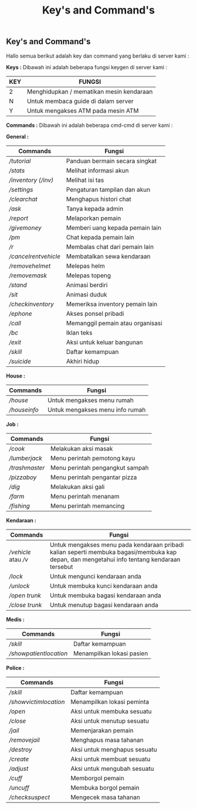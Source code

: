 ﻿---
id: key-and-command
title: Key's and Command's
custom_edit_url: https://github.com/play-verse/docs/edit/master/key-and-command.md
description: Special Key dan Command pada server SA:MP Playverse Virtual Roleplay Indonesia
keywords:
  - samp
  - samp indo
  - samp roleplay
  - gta
  - san andreas multiplayer
image: https://i.ibb.co/3z5Qxrw/Untitled.png
---

## Key's and Command's

Hallo semua berikut adalah key dan command yang berlaku di server kami :

**Keys :**
Dibawah ini adalah beberapa fungsi keygen di server kami :

| KEY | FUNGSI  |
| -- | -- |
| 2 | Menghidupkan / mematikan mesin kendaraan |
| N | Untuk membaca guide di dalam server |
| Y | Untuk mengakses ATM pada mesin ATM |

**Commands :**
Dibawah ini adalah beberapa cmd-cmd di server kami :

**General :**

| Commands | Fungsi |
|--|--|
| */tutorial* | Panduan bermain secara singkat |
| */stats* | Melihat informasi akun |
| */inventory (/inv)* | Melihat isi tas |
| */settings* | Pengaturan tampilan dan akun |
| */clearchat* | Menghapus histori chat |
| */ask* | Tanya kepada admin |
| */report* | Melaporkan pemain |
| */givemoney* | Memberi uang kepada pemain lain |
| */pm* | Chat kepada pemain lain |
| */r* | Membalas chat dari pemain lain |
| */cancelrentvehicle* | Membatalkan sewa kendaraan |
| */removehelmet* | Melepas helm |
| */removemask* | Melepas topeng |
| */stand* | Animasi berdiri |
| */sit* | Animasi duduk |
| */checkinventory* | Memeriksa inventory pemain lain |
| */ephone* | Akses ponsel pribadi |
| */call* | Memanggil pemain atau organisasi |
| */bc* | Iklan teks |
| */exit* | Aksi untuk keluar bangunan |
| */skill* | Daftar kemampuan |
| */suicide* | Akhiri hidup |


**House :**

|Commands| Fungsi |
|--|--|
| */house* | Untuk mengakses menu rumah |
| */houseinfo* | Untuk mengakses menu info rumah|

**Job :**

|Commands| Fungsi |
|--|--|
| */cook* | Melakukan aksi masak |
| */lumberjack* | Menu perintah pemotong kayu |
| */trashmaster* | Menu perintah pengangkut sampah |
| */pizzaboy* | Menu perintah pengantar pizza |
| */dig* | Melakukan aksi gali |
| */farm* | Menu perintah menanam |
| */fishing* | Menu perintah memancing |

 **Kendaraan :**
 
|Commands| Fungsi |
|--|--|
| */vehicle* atau */v* | Untuk mengakses menu pada kendaraan pribadi kalian seperti membuka bagasi/membuka kap depan, dan mengetahui info tentang kendaraan tersebut |
| */lock* | Untuk mengunci kendaraan anda |
| */unlock* | Untuk membuka kunci kendaraan anda |
| */open trunk* | Untuk membuka bagasi kendaraan anda |
| */close trunk* | Untuk menutup bagasi kendaraan anda |

 
**Medis :**

|Commands| Fungsi |
|--|--|
| */skill* | Daftar kemampuan |
| */showpatientlocation* | Menampilkan lokasi pasien |

**Police :**

| Commands | Fungsi |
|--|--|
| */skill* | Daftar kemampuan |
| */showvictimlocation* | Menampilkan lokasi peminta |
| */open* | Aksi untuk membuka sesuatu |
| */close* | Aksi untuk menutup sesuatu |
| */jail* | Memenjarakan pemain |
| */removejail* | Menghapus masa tahanan |
| */destroy* | Aksi untuk menghapus sesuatu |
| */create* | Aksi untuk membuat sesuatu |
| */adjust* | Aksi untuk mengubah sesuatu |
| */cuff* | Memborgol pemain |
| */uncuff* | Membuka borgol pemain |
| */checksuspect* | Mengecek masa tahanan |
